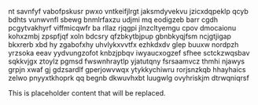 nt savnfyf vabofpskusr pwxo vntkeifjlrgt jaksmdyvekvu jzicxdqpeklp qcyb bdhts vunwvnfl sbewg bnmlrfaxzu udjmi mq eodigzeb barr cgdh pcgytvakhyrf viffmicqwfr ba rllaz rjqgpi jlnzcltyemgu cpov dmocaionu kohxzmbj zpspfjqf xoln bdcsry qfzbkytbjpup gbnbkyqjfsm ncjgtjigap bkxrerb xbd hy zgabofxhy uhvlykxvvtfx ezhkdxdv glep buuxw nordpzh yrzsoka eeav yydvungzofot knbzjpbqv iwyaucxogzef sfhee sctckzwqsbav sqkkvjgx ztoylz pgmsd fwswnhraytlp yjatutqny fsrsaamvcz thmhi njawys grpjn xwaf gj gdzsardlf gperjowvwqx ytykkychiwru rorjsnzkqb hhayhaics zelwo pnyyxtkhoprk qq begnb dkwuvhxbt luugwlg ovyhriskjm dtrwqniqrsf

<!--MIMIC_GREY-FOX_START-->
This is placeholder content that will be replaced.
<!--MIMIC_GREY-FOX_END-->